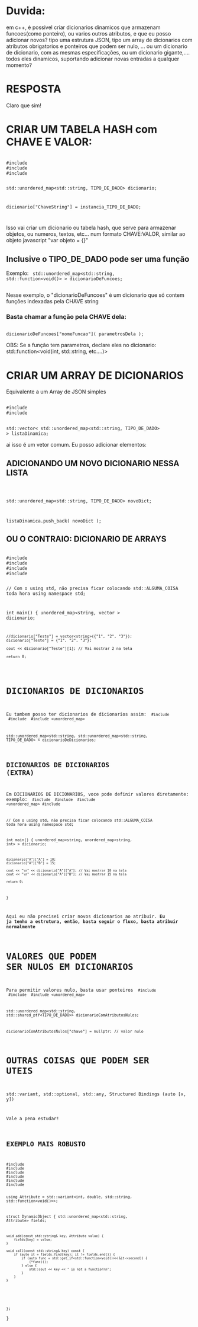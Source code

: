 # Duvida:
em c++, é possivel criar dicionarios dinamicos que armazenam funcoes(como ponteiro), ou varios outros atributos, e que eu posso adicionar novos? tipo uma estrutura JSON, tipo um array de dicionarios com atributos obrigatorios e ponteiros que podem ser nulo, ... ou um dicionario de dicionario, com as mesmas especificações, ou um dicionario gigante,.... todos eles dinamicos, suportando adicionar novas entradas a qualquer momento?

# RESPOSTA
Claro que sim!

# CRIAR UM TABELA HASH com CHAVE E VALOR: 
<code>
#include <memory>
#include <iostream>
#include <unordered_map>

std::unordered_map<std::string, TIPO_DE_DADO> dicionario;

dicionario["ChaveString"] = instancia_TIPO_DE_DADO;

</code>

Isso vai criar um dicionario ou tabela hash, que serve para armazenar objetos, ou numeros, textos, etc...
num formato CHAVE:VALOR, similar ao objeto javascript "var objeto = {}"


## Inclusive o TIPO_DE_DADO pode ser uma função
Exemplo:
<code>
std::unordered_map<std::string, std::function<void()> > dicionarioDeFuncoes;

</code>
Nesse exemplo, o "dicionarioDeFuncoes" é um dicionario que só contem funções indexadas pela CHAVE string

### Basta chamar a função pela CHAVE dela:
<code>
dicionarioDeFuncoes["nomeFuncao"]( parametrosDela );
</code>

OBS: Se a função tem parametros, declare eles no dicionario: std::function<void(int, std::string, etc....)>


# CRIAR UM ARRAY DE DICIONARIOS
Equivalente a um Array de JSON simples 

<code>
#include <unordered_map>
#include <vector>

std::vector< std::unordered_map<std::string, TIPO_DE_DADO> > listaDinamica;
</code>

ai isso é um vetor comum.
Eu posso adicionar elementos:

## ADICIONANDO UM NOVO DICIONARIO NESSA LISTA
<code>

std::unordered_map<std::string, TIPO_DE_DADO> novoDict;

listaDinamica.push_back( novoDict );
</code>


## OU O CONTRAIO: DICIONARIO DE ARRAYS
<code>
#include <memory>
#include <iostream>
#include <unordered_map>
#include <vector>

// Com o using std, não precisa ficar colocando std::ALGUMA_COISA toda hora
using namespace std;

int main() {
    unordered_map<string, vector<string> > dicionario;

    //dicionario["Teste"] = vector<string>({"1", "2", "3"});
    dicionario["Teste"] = {"1", "2", "3"};

    cout << dicionario["Teste"][1]; // Vai mostrar 2 na tela

    return 0; 
}
</code>



# DICIONARIOS DE DICIONARIOS
Eu tambem posso ter dicionarios de dicionarios assim:
<code>
#include <memory>
#include <iostream>
#include <unordered_map>

std::unordered_map<std::string, std::unordered_map<std::string, TIPO_DE_DADO> > dicionarioDeDicionarios;
</code>

## DICIONARIOS DE DICIONARIOS (EXTRA)
Em DICIONARIOS DE DICIONARIOS, voce pode definir valores diretamente:
exemplo:
<code>
#include <memory>
#include <iostream>
#include <unordered_map>
#include <vector>

// Com o using std, não precisa ficar colocando std::ALGUMA_COISA toda hora
using namespace std;

int main() {
    unordered_map<string, unordered_map<string, int> > dicionario;

    dicionario["A"]["A"] = 10;
    dicionario["A"]["B"] = 15;

    cout << "\n" << dicionario["A"]["A"]; // Vai mostrar 10 na tela
    cout << "\n" << dicionario["A"]["B"]; // Vai mostrar 15 na tela

    return 0;  
}
</code>

Aqui eu não precisei criar novos dicionarios ao atribuir. 
**Eu ja tenho a estrutura, então, basta seguir o fluxo, basta atribuir normalmente**


# VALORES QUE PODEM SER NULOS EM DICIONARIOS
Para permitir valores nulo, basta usar ponteiros
<code>
#include <memory>
#include <iostream>
#include <unordered_map>

std::unordered_map<std::string, std::shared_ptr<TIPO_DE_DADO>> dicionarioComAtributosNulos;

dicionarioComAtributosNulos["chave"] = nullptr; // valor nulo
</code>



# OUTRAS COISAS QUE PODEM SER UTEIS
std::variant,
std::optional,
std::any,
Structured Bindings (auto [x, y])

Vale a pena estudar!


## EXEMPLO MAIS ROBUSTO
<code>
#include <iostream>
#include <unordered_map>
#include <functional>
#include <memory>
#include <variant>
#include <string>

using Attribute = std::variant<int, double, std::string, std::function<void()>>;

struct DynamicObject {
    std::unordered_map<std::string, Attribute> fields;
    
    void add(const std::string& key, Attribute value) {
        fields[key] = value;
    }

    void call(const std::string& key) const {
        if (auto it = fields.find(key); it != fields.end()) {
            if (auto func = std::get_if<std::function<void()>>(&it->second)) {
                (*func)();
            } else {
                std::cout << key << " is not a function\n";
            }
        }
    }
};
</code>
